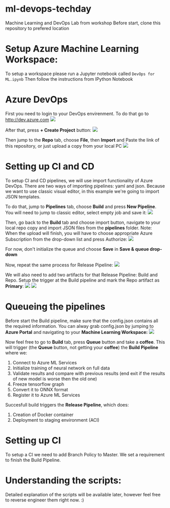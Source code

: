 # ml-devops-techday
Machine Learning and DevOps Lab from workshop
Before start, clone this repository to prefered location

# Setup Azure Machine Learning Workspace:
To setup a workspace please run a Jupyter notebook called ```DevOps for ML.ipynb```
Then follow the instructions from IPython Notebook


# Azure DevOps
First you need to login to your DevOps envirenment. To do that go to <http://dev.azure.com>
![](https://githubpics.blob.core.windows.net/pictures/logindevops.jpg)

After that, press **+ Create Project** button:
![](https://githubpics.blob.core.windows.net/pictures/devopscreateproject.jpg)

Then jump to the **Repo** tab, choose **File**, then **Import** and Paste the link of this repository, or just upload a copy from your local PC
![](https://githubpics.blob.core.windows.net/pictures/devopsimportstep1.jpg)

# Setting up CI and CD
To setup CI and CD pipelines, we will use import functionality of Azure DevOps. There are two ways of importing pipelines: yaml and json.
Because we want to use classic visual editor, in this example we're going to import JSON templates.


To do that, jump to **Pipelines** tab, choose **Build** and press **New Pipeline**. You will need to jump to classic editor, select empty job and save it:
![](https://githubpics.blob.core.windows.net/pictures/pipelineEmptyJob.gif)

Then, go back to the **Build** tab and choose import button, navigate to your local repo copy and import JSON files from the **pipelines** folder.
Note: When the upload will finish, you will have to choose appropriate Azure Subscription from the drop-down list and press Authorize:
![](https://githubpics.blob.core.windows.net/pictures/pipelineImporting.gif)

For now, don't initialize the queue and choose **Save** in **Save & queue drop-down**

Now, repeat the same process for Release Pipeline:
![](https://githubpics.blob.core.windows.net/pictures/pipelineImportingRelease.gif)

We will also need to add two artifacts for that Release Pipeline: Build and Repo.
Setup the trigger at the Build pipeline and mark the Repo artifact as **Primary**:
![](https://githubpics.blob.core.windows.net/pictures/pipelineArtifacts.gif)
![](https://githubpics.blob.core.windows.net/pictures/primary.jpg)

# Queueing the pipelines
Before start the Build pipeline, make sure that the config.json contains all the required information.
You can alway grab config.json by jumping to **Azure Portal** and navigating to your **Machine Learning Workspace:**
![](https://githubpics.blob.core.windows.net/pictures/configJson.jpg)

Now feel free to go to **Build** tab, press **Queue** button and take a **coffee**.
This will trigger (the **Queue** button, not getting your **coffee**) the **Build Pipeline** where we:
1. Connect to Azure ML Services
2. Initialize training of neural network on full data
3. Validate results and compare with previous results (end exit if the results of new model is worse then the old one)
4. Freeze tensorflow graph 
5. Convert it to ONNX format
6. Register it to Azure ML Services

Succesfull build triggers the **Release Pipeline**, which does:
1. Creation of Docker container
2. Deployment to staging environment (ACI)

# Setting up CI
To setup a CI we need to add Branch Policy to Master. We set a requirement to finish the Build Pipeline.

# Understanding the scripts:
Detailed explanation of the scripts will be available later, however feel free to reverse engineer them right now. :)
